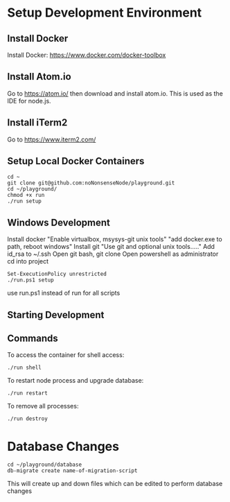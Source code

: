# Setup Development Environment

## Install Docker

Install Docker: https://www.docker.com/docker-toolbox

## Install Atom.io
Go to https://atom.io/ then download and install atom.io. This is used as the IDE for node.js.

## Install iTerm2
Go to https://www.iterm2.com/

## Setup Local Docker Containers
```
cd ~
git clone git@github.com:noNonsenseNode/playground.git
cd ~/playground/
chmod +x run
./run setup
```

## Windows Development
Install docker "Enable virtualbox, msysys-git unix tools"  "add docker.exe to path, reboot windows"
Install git "Use git and optional unix tools….."
Add id_rsa to ~/.ssh
Open git bash, git clone
Open powershell as administrator
cd into project
```
Set-ExecutionPolicy unrestricted
./run.ps1 setup
```
use run.ps1 instead of run for all scripts

## Starting Development

## Commands

To access the container for shell access:
```
./run shell
```

To restart node process and upgrade database:
```
./run restart
```

To remove all processes:
```
./run destroy
```

# Database Changes

```
cd ~/playground/database
db-migrate create name-of-migration-script
```
This will create up and down files which can be edited to perform database changes

